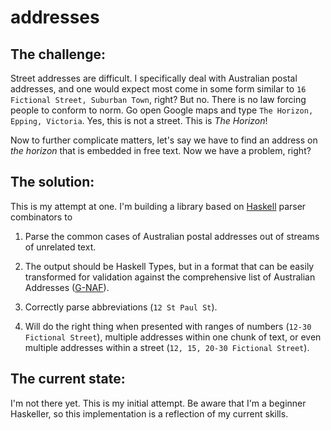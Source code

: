 # addresses

## The challenge:

Street addresses are difficult. I specifically deal with Australian postal addresses, and one would expect most come in some form similar to `16 Fictional Street, Suburban Town`, right? But no. There is no law forcing people to conform to norm. Go open Google maps and type `The Horizon, Epping, Victoria`. Yes, this is not a street. This is *The Horizon*!

Now to further complicate matters, let's say we have to find an address on *the horizon* that is embedded in free text. Now we have a problem, right?

## The solution:

This is my attempt at one. I'm building a library based on [Haskell](https://haskell-lang.org) parser combinators to

1. Parse the common cases of Australian postal addresses out of streams of unrelated text.

1. The output should be Haskell Types, but in a format that can be easily transformed for validation against the comprehensive list of Australian Addresses ([G-NAF](https://www.psma.com.au/products/g-naf)).
1. Correctly parse abbreviations (`12 St Paul St`).
1. Will do the right thing when presented with ranges of numbers (`12-30 Fictional Street`), multiple addresses within one chunk of text, or even multiple addresses within a street (`12, 15, 20-30 Fictional Street`).

## The current state:

I'm not there yet. This is my initial attempt. Be aware that I'm a beginner Haskeller, so this implementation is a reflection of my current skills.
